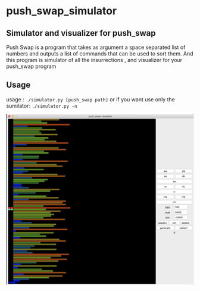 # push_swap_simulator
## Simulator and visualizer for push_swap

Push Swap is a program that takes as argument a space separated list of numbers and outputs a list of commands that can be used to sort them.
And this program is simulator of all the insurrections , and visualizer for your push_swap program

## Usage
usage : `./simulator.py [push_swap path]`
or if you want use only the sumilator: `./simulator.py -n`


![](screen.png)
